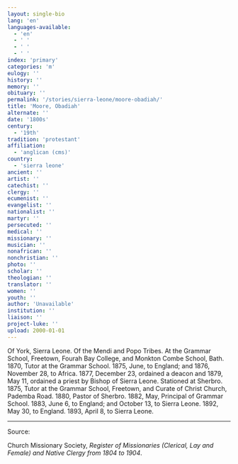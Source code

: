 ```yaml
---
layout: single-bio
lang: 'en'
languages-available:
  - 'en'
  - ' '
  - ' '
  - ' '
index: 'primary'
categories: 'm'
eulogy: ''
history: ''
memory: ''
obituary: ''
permalink: '/stories/sierra-leone/moore-obadiah/'
title: 'Moore, Obadiah'
alternate: ''
date: '1800s'
century:
  - '19th'
tradition: 'protestant'
affiliation:
  - 'anglican (cms)'
country:
  - 'sierra leone'
ancient: ''
artist: ''
catechist: ''
clergy: ''
ecumenist: ''
evangelist: ''
nationalist: ''
martyr: ''
persecuted: ''
medical: ''
missionary: ''
musician: ''
nonafrican: ''
nonchristian: ''
photo: ''
scholar: ''
theologian: ''
translator: ''
women: ''
youth: ''
author: 'Unavailable'
institution: ''
liaison: ''
project-luke: ''
upload: 2000-01-01
---
```



Of York, Sierra Leone.  Of the Mendi and Popo Tribes.  At the Grammar School, Freetown, Fourah Bay College, and Monkton Combe School, Bath.  1870, Tutor at the Grammar School.  1875, June, to England; and 1876, November 28, to Africa.  1877, December 23, ordained a deacon and 1879, May 11, ordained a priest by Bishop of Sierra Leone.  Stationed at Sherbro.  1875, Tutor at the Grammar School, Freetown, and Curate of Christ Church, Pademba Road.  1880, Pastor of Sherbro.  1882, May, Principal of Grammar School.  1883, June 6, to England; and October 13, to Sierra Leone.  1892, May 30, to England.  1893, April 8, to Sierra Leone.



---

Source:

Church Missionary Society, *Register of Missionaries (Clerical, Lay and Female) and Native Clergy from 1804 to 1904*.